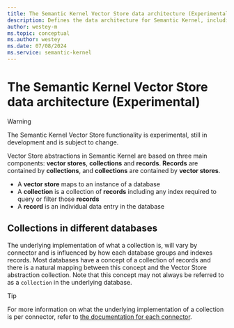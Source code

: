 ```yaml
---
title: The Semantic Kernel Vector Store data architecture (Experimental)
description: Defines the data architecture for Semantic Kernel, including the relationship between vector stores, collections and records.
author: westey-m
ms.topic: conceptual
ms.author: westey
ms.date: 07/08/2024
ms.service: semantic-kernel
---
```

# The Semantic Kernel Vector Store data architecture (Experimental)

> [!WARNING]
> The Semantic Kernel Vector Store functionality is experimental, still in development and is subject to change.

Vector Store abstractions in Semantic Kernel are based on three main components: **vector stores**, **collections** and **records**.
**Records** are contained by **collections**, and **collections** are contained by **vector stores**.

- A **vector store** maps to an instance of a database
- A **collection** is a collection of **records** including any index required to query or filter those **records**
- A **record** is an individual data entry in the database

## Collections in different databases

The underlying implementation of what a collection is, will vary by connector and is influenced by how each database groups and indexes records.
Most databases have a concept of a collection of records and there is a natural mapping between this concept and the Vector Store abstraction collection.
Note that this concept may not always be referred to as a `collection` in the underlying database.

> [!TIP]
> For more information on what the underlying implementation of a collection is per connector, refer to [the documentation for each connector](./out-of-the-box-connectors/index.md).

